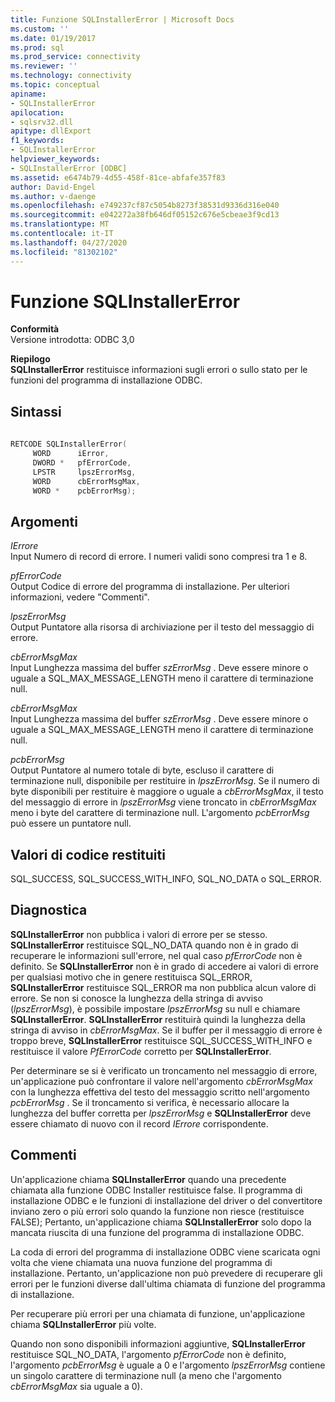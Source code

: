 ```yaml
---
title: Funzione SQLInstallerError | Microsoft Docs
ms.custom: ''
ms.date: 01/19/2017
ms.prod: sql
ms.prod_service: connectivity
ms.reviewer: ''
ms.technology: connectivity
ms.topic: conceptual
apiname:
- SQLInstallerError
apilocation:
- sqlsrv32.dll
apitype: dllExport
f1_keywords:
- SQLInstallerError
helpviewer_keywords:
- SQLInstallerError [ODBC]
ms.assetid: e6474b79-4d55-458f-81ce-abfafe357f83
author: David-Engel
ms.author: v-daenge
ms.openlocfilehash: e749237cf87c5054b8273f38531d9336d316e040
ms.sourcegitcommit: e042272a38fb646df05152c676e5cbeae3f9cd13
ms.translationtype: MT
ms.contentlocale: it-IT
ms.lasthandoff: 04/27/2020
ms.locfileid: "81302102"
---
```

# <a name="sqlinstallererror-function"></a>Funzione SQLInstallerError
**Conformità**  
 Versione introdotta: ODBC 3,0  
  
 **Riepilogo**  
 **SQLInstallerError** restituisce informazioni sugli errori o sullo stato per le funzioni del programma di installazione ODBC.  
  
## <a name="syntax"></a>Sintassi  
  
```cpp  
  
RETCODE SQLInstallerError(  
     WORD      iError,  
     DWORD *   pfErrorCode,  
     LPSTR     lpszErrorMsg,  
     WORD      cbErrorMsgMax,  
     WORD *    pcbErrorMsg);  
```  
  
## <a name="arguments"></a>Argomenti  
 *IErrore*  
 Input Numero di record di errore. I numeri validi sono compresi tra 1 e 8.  
  
 *pfErrorCode*  
 Output Codice di errore del programma di installazione. Per ulteriori informazioni, vedere "Commenti".  
  
 *lpszErrorMsg*  
 Output Puntatore alla risorsa di archiviazione per il testo del messaggio di errore.  
  
 *cbErrorMsgMax*  
 Input Lunghezza massima del buffer *szErrorMsg* . Deve essere minore o uguale a SQL_MAX_MESSAGE_LENGTH meno il carattere di terminazione null.  
  
 *cbErrorMsgMax*  
 Input Lunghezza massima del buffer *szErrorMsg* . Deve essere minore o uguale a SQL_MAX_MESSAGE_LENGTH meno il carattere di terminazione null.  
  
 *pcbErrorMsg*  
 Output Puntatore al numero totale di byte, escluso il carattere di terminazione null, disponibile per restituire in *lpszErrorMsg*. Se il numero di byte disponibili per restituire è maggiore o uguale a *cbErrorMsgMax*, il testo del messaggio di errore in *lpszErrorMsg* viene troncato in *cbErrorMsgMax* meno i byte del carattere di terminazione null. L'argomento *pcbErrorMsg* può essere un puntatore null.  
  
## <a name="returns"></a>Valori di codice restituiti  
 SQL_SUCCESS, SQL_SUCCESS_WITH_INFO, SQL_NO_DATA o SQL_ERROR.  
  
## <a name="diagnostics"></a>Diagnostica  
 **SQLInstallerError** non pubblica i valori di errore per se stesso. **SQLInstallerError** restituisce SQL_NO_DATA quando non è in grado di recuperare le informazioni sull'errore, nel qual caso *pfErrorCode* non è definito. Se **SQLInstallerError** non è in grado di accedere ai valori di errore per qualsiasi motivo che in genere restituisca SQL_ERROR, **SQLInstallerError** restituisce SQL_ERROR ma non pubblica alcun valore di errore. Se non si conosce la lunghezza della stringa di avviso (*lpszErrorMsg*), è possibile impostare *lpszErrorMsg* su null e chiamare **SQLInstallerError**. **SQLInstallerError** restituirà quindi la lunghezza della stringa di avviso in *cbErrorMsgMax*. Se il buffer per il messaggio di errore è troppo breve, **SQLInstallerError** restituisce SQL_SUCCESS_WITH_INFO e restituisce il valore *PfErrorCode* corretto per **SQLInstallerError**.  
  
 Per determinare se si è verificato un troncamento nel messaggio di errore, un'applicazione può confrontare il valore nell'argomento *cbErrorMsgMax* con la lunghezza effettiva del testo del messaggio scritto nell'argomento *pcbErrorMsg* . Se il troncamento si verifica, è necessario allocare la lunghezza del buffer corretta per *lpszErrorMsg* e **SQLInstallerError** deve essere chiamato di nuovo con il record *IErrore* corrispondente.  
  
## <a name="comments"></a>Commenti  
 Un'applicazione chiama **SQLInstallerError** quando una precedente chiamata alla funzione ODBC Installer restituisce false. Il programma di installazione ODBC e le funzioni di installazione del driver o del convertitore inviano zero o più errori solo quando la funzione non riesce (restituisce FALSE); Pertanto, un'applicazione chiama **SQLInstallerError** solo dopo la mancata riuscita di una funzione del programma di installazione ODBC.  
  
 La coda di errori del programma di installazione ODBC viene scaricata ogni volta che viene chiamata una nuova funzione del programma di installazione. Pertanto, un'applicazione non può prevedere di recuperare gli errori per le funzioni diverse dall'ultima chiamata di funzione del programma di installazione.  
  
 Per recuperare più errori per una chiamata di funzione, un'applicazione chiama **SQLInstallerError** più volte.  
  
 Quando non sono disponibili informazioni aggiuntive, **SQLInstallerError** restituisce SQL_NO_DATA, l'argomento *pfErrorCode* non è definito, l'argomento *pcbErrorMsg* è uguale a 0 e l'argomento *lpszErrorMsg* contiene un singolo carattere di terminazione null (a meno che l'argomento *cbErrorMsgMax* sia uguale a 0).
